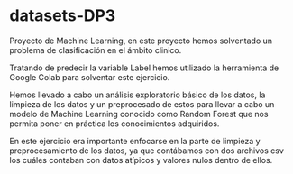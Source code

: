 # datasets-DP3
Proyecto de Machine Learning, en este proyecto hemos solventado un problema de clasificación en el ámbito clinico.

Tratando de predecir la variable Label hemos utilizado la herramienta de Google Colab para solventar este ejercicio. 

Hemos llevado a cabo un análisis exploratorio básico de los datos, la limpieza de los datos y un preprocesado de estos para llevar a cabo un modelo de Machine Learning conocido como Random Forest que nos permita poner en práctica los conocimientos adquiridos.

En este ejercicio era importante enfocarse en la parte de limpieza y preprocesamiento de los datos, ya que contábamos con dos archivos csv los cuáles contaban con datos atípicos y valores nulos dentro de ellos.
